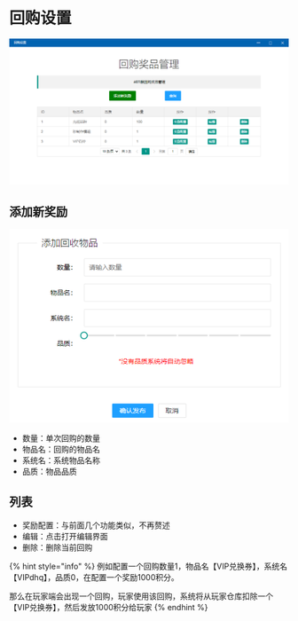 # 回购设置

![&#x56DE;&#x8D2D;&#x8BBE;&#x7F6E;](../.gitbook/assets/hg.png)

## 添加新奖励

![&#x65B0;&#x589E;&#x56DE;&#x8D2D;](../.gitbook/assets/hgxz.png)

* 数量：单次回购的数量
* 物品名：回购的物品名
* 系统名：系统物品名称
* 品质：物品品质

## 列表

* 奖励配置：与前面几个功能类似，不再赘述
* 编辑：点击打开编辑界面
* 删除：删除当前回购

{% hint style="info" %}
例如配置一个回购数量1，物品名【VIP兑换券】，系统名【VIPdhq】，品质0，在配置一个奖励1000积分。

那么在玩家端会出现一个回购，玩家使用该回购，系统将从玩家仓库扣除一个【VIP兑换券】，然后发放1000积分给玩家
{% endhint %}

